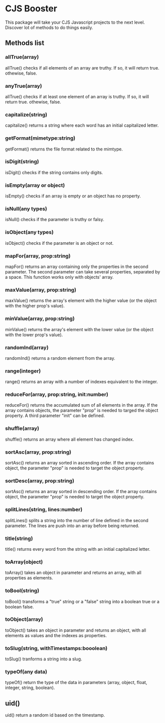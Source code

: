 # CJS Booster

This package will take your CJS Javascript projects to the next level. Discover lot of methods to do things easily.

## Methods list

### allTrue(array)

allTrue() checks if all elements of an array are truthy. If so, it will return true. othewise, false.

### anyTrue(array)

allTrue() checks if at least one element of an array is truthy. If so, it will return true. othewise, false.

### capitalize(string)

capitalize() returns a string where each word has an initial capitalized letter.

### getFormat(mimetype:string)

getFormat() returns the file format related to the mimtype.

### isDigit(string)

isDigit() checks if the string contains only digits.

### isEmpty(array or object)

isEmpty() checks if an array is empty or an object has no property.

### isNull(any types)

isNull() checks if the parameter is truthy or falsy.

### isObject(any types)

isObject() checks if the parameter is an object or not.

### mapFor(array, prop:string)

mapFor() returns an array containing only the properties in the second parameter. The second parameter can take several properties, separated by a space. This function works only with objects' array.

### maxValue(array, prop:string)

maxValue() returns the array's element with the higher value (or the object with the higher prop's value).

### minValue(array, prop:string)

minValue() returns the array's element with the lower value (or the object with the lower prop's value).

### randomInd(array)

randomInd() returns a random element from the array.

### range(integer)

range() returns an array with a number of indexes equivalent to the integer.

### reduceFor(array, prop:string, init:number)

reduceFor() returns the accumulated sum of all elements in the array. If the array contains objects, the parameter "prop" is needed to targed the object property. A third parameter "init" can be defined.

### shuffle(array)

shuffle() returns an array where all element has changed index.

### sortAsc(array, prop:string)

sortAsc() returns an array sorted in ascending order. If the array contains object, the parameter "prop" is needed to target the object property.

### sortDesc(array, prop:string)

sortAsc() returns an array sorted in descending order. If the array contains object, the parameter "prop" is needed to target the object property.

### splitLines(string, lines:number)

splitLines() splits a string into the number of line defined in the second parameter. The lines are push into an array before being returned.

### title(string)

title() returns every word from the string with an initial capitalized letter.

### toArray(object)

toArray() takes an object in parameter and returns an array, with all properties as elements.

### toBool(string)

toBool() transforms a "true" string or a "false" string into a boolean true or a boolean false.

### toObject(array)

toObject() takes an object in parameter and returns an object, with all elements as values and the indexes as properties.

### toSlug(string, withTimestamps:booolean)

toSlug() tranforms a string into a slug.

### typeOf(any data)

typeOf() return the type of the data in parameters (array, object, float, integer, string, boolean).

## uid()

uid() return a random id based on the timestamp.
